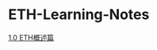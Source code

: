 # ETH-Learning-Notes

<a href="https://github.com/YiJingGuo/ETH-Learning-Notes/blob/main/%E5%8C%97%E4%BA%AC%E5%A4%A7%E5%AD%A6%E8%82%96%E8%87%BB%E8%80%81%E5%B8%88%E3%80%8A%E5%8C%BA%E5%9D%97%E9%93%BE%E6%8A%80%E6%9C%AF%E4%B8%8E%E5%BA%94%E7%94%A8%E3%80%8B%E7%AC%94%E8%AE%B0%20-%20ETH%E7%AF%87.md#10-eth%E6%A6%82%E8%BF%B0%E7%AF%87">1.0 ETH概述篇</a>
